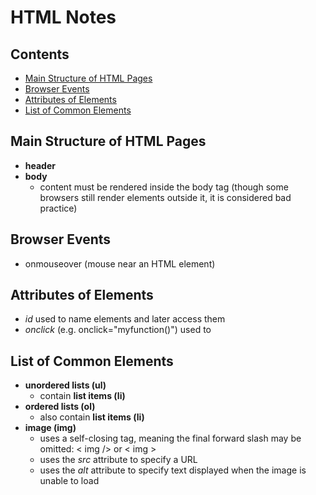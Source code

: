# HTML Notes

## Contents
<!-- no toc -->
- [Main Structure of HTML Pages](#mainstructure)
- [Browser Events](#browser-events)
- [Attributes of Elements](#attributes)
- [List of Common Elements](#commonelements)

## <a id="mainstructure">Main Structure of HTML Pages</a>
- __header__ 
- __body__
  - content must be rendered inside the body tag (though some browsers still render elements outside it, it is considered bad practice)

## <a id="browser-events">Browser Events</a>
- onmouseover (mouse near an HTML element)

## <a id="attributes">Attributes of Elements</a>
- *id* used to name elements and later access them
- *onclick* (e.g. onclick="myfunction()") used to 

## <a id="commonelements">List of Common Elements</a>
- __unordered lists (ul)__ 
  - contain __list items (li)__ 
- __ordered lists (ol)__
  - also contain __list items (li)__
- __image (img)__ 
  - uses a self-closing tag, meaning the final forward slash may be omitted: < img /> or < img > 
  - uses the *src* attribute to specify a URL
  - uses the *alt* attribute to specify text displayed when the image is unable to load